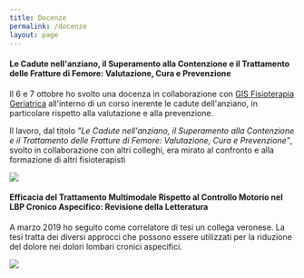 ```yaml
---
title: Docenze
permalink: /docenze
layout: page
---
```


#### Le Cadute nell'anziano, il Superamento alla Contenzione e il Trattamento delle Fratture di Femore: Valutazione,  Cura e Prevenzione


<div class="grid">
  <div class="grid-item">
    <p>
      Il 6 e 7 ottobre ho svolto una docenza in collaborazione con <a href="https://gisfisioterapiageriatrica.wordpress.com/">GIS Fisioterapia Geriatrica</a> all'interno di un corso inerente le cadute dell'anziano, in particolare rispetto alla valutazione e alla prevenzione.
    </p>
    <p>
      Il lavoro, dal titolo <em>"Le Cadute nell'anziano, il Superamento alla Contenzione e il Trattamento delle Fratture di Femore: Valutazione, Cura e Prevenzione"</em>, svolto in collaborazione con altri colleghi, era mirato al confronto e alla formazione di altri fisioterapisti
    </p>
  </div>
  <div class="grid-item grid-item--thin">
    <img src="{{ "assets/images/docenza.jpeg" | relative_url }}"/>
  </div>
</div>



#### Efficacia del Trattamento Multimodale Rispetto al Controllo Motorio nel LBP Cronico Aspecifico: Revisione della Letteratura

<div class="grid">
  <div class="grid-item">
    <p>
      A marzo 2019 ho seguito come correlatore di tesi un collega veronese. La tesi tratta dei diversi approcci che possono essere utilizzati per la riduzione del dolore nei dolori lombari cronici aspecifici.
    </p>
  </div>
  <div class="grid-item grid-item--thin">
    <img src="{{ "assets/images/docenza2.png" | relative_url }}"/>
  </div>
</div>
